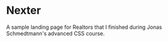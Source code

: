 # Nexter

A sample landing page for Realtors that I finished during Jonas Schmedtmann's advanced CSS course.
